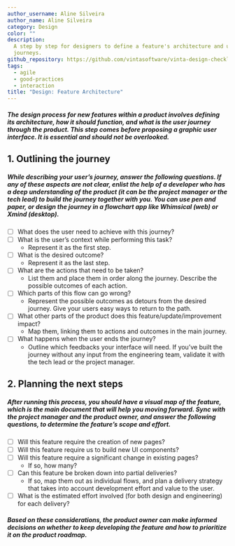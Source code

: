 ```yaml
---
author_username: Aline Silveira
author_name: Aline Silveira
category: Design
color: ""
description:
  A step by step for designers to define a feature's architecture and user
  journeys.
github_repository: https://github.com/vintasoftware/vinta-design-checklists/tree/master/feature-architecture
tags:
  - agile
  - good-practices
  - interaction
title: "Design: Feature Architecture"
---
```


##### The design process for new features within a product involves defining its architecture, how it should function, and what is the user journey through the product. This step comes before proposing a graphic user interface. It is essential and should not be overlooked.

## 1. Outlining the journey

##### While describing your user’s journey, answer the following questions. If any of these aspects are not clear, enlist the help of a developer who has a deep understanding of the product (it can be the project manager or the tech lead) to build the journey together with you. You can use pen and paper, or design the journey in a flowchart app like Whimsical (web) or Xmind (desktop).

- [ ] What does the user need to achieve with this journey?
- [ ] What is the user’s context while performing this task?
  - Represent it as the first step.
- [ ] What is the desired outcome?
  - Represent it as the last step.
- [ ] What are the actions that need to be taken?
  - List them and place them in order along the journey. Describe the possible outcomes of each action.
- [ ] Which parts of this flow can go wrong?
  - Represent the possible outcomes as detours from the desired journey. Give your users easy ways to return to the path.
- [ ] What other parts of the product does this feature/update/improvement impact?
  - Map them, linking them to actions and outcomes in the main journey.
- [ ] What happens when the user ends the journey?
  - Outline which feedbacks your interface will need. If you’ve built the journey without any input from the engineering team, validate it with the tech lead or the project manager.

## 2. Planning the next steps

##### After running this process, you should have a visual map of the feature, which is the main document that will help you moving forward. Sync with the project manager and the product owner, and answer the following questions, to determine the feature’s scope and effort.

- [ ] Will this feature require the creation of new pages?
- [ ] Will this feature require us to build new UI components?
- [ ] Will this feature require a significant change in existing pages?
  - If so, how many?
- [ ] Can this feature be broken down into partial deliveries?
  - If so, map them out as individual flows, and plan a delivery strategy that takes into account development effort and value to the user.
- [ ] What is the estimated effort involved (for both design and engineering) for each delivery?

##### Based on these considerations, the product owner can make informed decisions on whether to keep developing the feature and how to prioritize it on the product roadmap.
